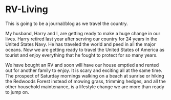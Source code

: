 # RV-Living
This is going to be a journal/blog as we travel the country.

My husband, Harry and I, are getting ready to make a huge change in our lives. Harry retired last year after serving our country for 24 years in the United States Navy. He has traveled the world and peed in all the major oceans. Now we are getting ready to travel the United States of America as tourist and enjoy everything that he fought to protect for so many years. 

We have bought an RV and soon will have our house emptied and rented out for another family to enjoy. It is scary and exciting all at the same time. The prospect of Saturday mornings walking on a beach at sunrise or hiking the Redwoods Forest instead of mowing grass, trimming hedges, and all the other household maintenance, is a lifestyle change we are more than ready to jump on. 

